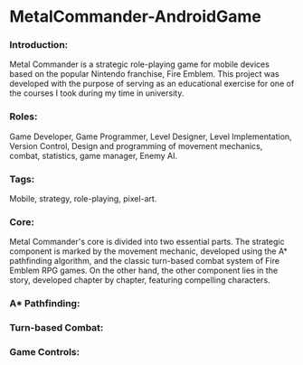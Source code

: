 # MetalCommander-AndroidGame

### Introduction:
Metal Commander is a strategic role-playing game for mobile devices based on the popular Nintendo franchise, Fire Emblem. This project was developed with the purpose of serving as an educational exercise for one of the courses I took during my time in university.

### Roles: 
Game Developer, Game Programmer, Level Designer, Level Implementation, Version Control, Design and programming of movement mechanics, combat, statistics, game manager, Enemy AI.

### Tags: 
Mobile, strategy, role-playing, pixel-art.

### Core:
Metal Commander's core is divided into two essential parts. The strategic component is marked by the movement mechanic, developed using the A* pathfinding algorithm, and the classic turn-based combat system of Fire Emblem RPG games. On the other hand, the other component lies in the story, developed chapter by chapter, featuring compelling characters.

### A* Pathfinding:
### Turn-based Combat:
### Game Controls:
